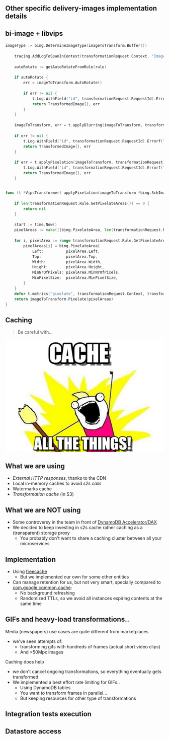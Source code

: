 #

## Other specific delivery-images implementation details

## bi-image + libvips
```go
imageType := bimg.DetermineImageType(imageToTransform.Buffer())

	tracing.AddLogToSpanInContext(transformationRequest.Context, "Imagetype: "+bimg.ImageTypeName(imageType))

	autoRotate := getAutoRotateFromRule(rule)

	if autoRotate {
		err = imageToTransform.AutoRotate()

		if err != nil {
			t.Log.WithField("id", transformationRequest.RequestId).Errorf("Failed to apply autorotation. Error: %v", err)
			return TransformedImage{}, err
		}
	}

	imageToTransform, err = t.applyBlurring(imageToTransform, transformationRequest)

	if err != nil {
		t.Log.WithField("id", transformationRequest.RequestId).Errorf("Failed to apply blurring. Error: %v", err)
		return TransformedImage{}, err
	}

	if err = t.applyPixelation(imageToTransform, transformationRequest); err != nil {
		t.Log.WithField("id", transformationRequest.RequestId).Errorf("Failed to apply pixelation. Error: %v", err)
		return TransformedImage{}, err
	}
```

## 
```go
func (t *VipsTransformer) applyPixelation(imageToTransform *bimg.SchImage, transformationRequest TransformationRequest) error {

	if len(transformationRequest.Rule.GetPixelateAreas()) == 0 {
		return nil
	}

	start := time.Now()
	pixelAreas := make([]bimg.PixelateArea, len(transformationRequest.Rule.GetPixelateAreas()))

	for i, pixelArea := range transformationRequest.Rule.GetPixelateAreas() {
		pixelAreas[i] = bimg.PixelateArea{
			Left:          pixelArea.Left,
			Top:           pixelArea.Top,
			Width:         pixelArea.Width,
			Height:        pixelArea.Height,
			MinNrOfPixels: pixelArea.MinNrOfPixels,
			MinPixelSize:  pixelArea.MinPixelSize,
		}
	}
	defer t.metrics("pixelate", transformationRequest.Context, transformationRequest.RequestId, start)
	return imageToTransform.Pixelate(pixelAreas)
} 
```

## Caching

> Be careful with...

![](cacheAllThings.jpg)

## What we are using
* *External HTTP responses*, thanks to the CDN
* Local in-memory caches to avoid *s2s calls*
* Watermarks cache
* *Transformation cache* (in S3)

## What we are NOT using
* Some controversy in the team in front of [DynamoDB Accelerator/DAX](https://aws.amazon.com/dynamodb/dax/)
* We decided to keep investing in s2s cache rather caching as a (transparent) storage proxy
    * You probably don't want to share a caching cluster between all your microservices

## Implementation
* Using [freecache](https://github.com/coocood/freecache)
    * But we implemented our own for some other entities
* Can manage retention for us, but not very smart, specially compared to
[com.google.common.cache](https://google.github.io/guava/releases/17.0/api/docs/com/google/common/cache/package-summary.html):
    * No background refreshing 
    * Randomized TTLs, so we avoid all instances expiring contents at the same time

## GIFs and heavy-load transformations..
Media (newspapers) use cases are quite different from marketplaces
* we've seen attempts of:
    * transforming gifs with hundreds of frames (actual short video clips)
    * And >50Mpx images

Caching does help
* we don't cancel ongoing transformations, so everything eventually gets transformed
* We implemented a best effort rate limiting for GIFs..
    * Using DynamoDB tables
    * You want to transform frames in parallel...
    * But keeping resources for other type of transformations

## Integration tests execution

## Datastore access
